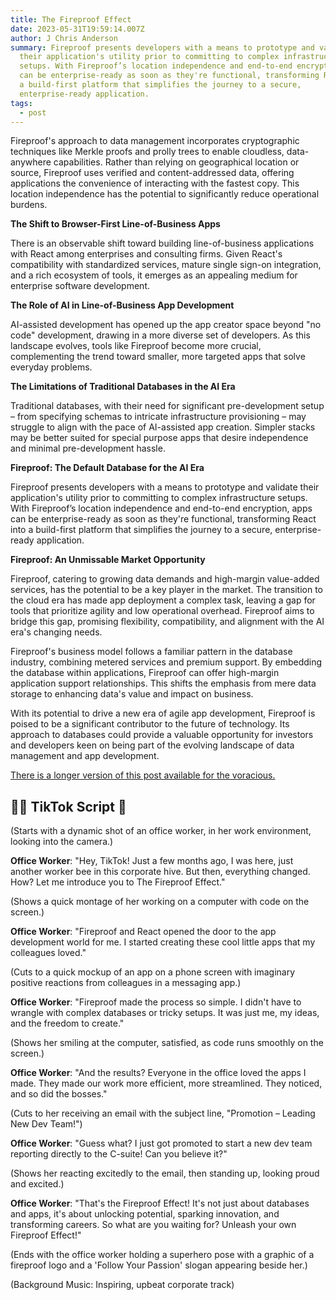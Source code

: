 ```yaml
---
title: The Fireproof Effect
date: 2023-05-31T19:59:14.007Z
author: J Chris Anderson
summary: Fireproof presents developers with a means to prototype and validate
  their application's utility prior to committing to complex infrastructure
  setups. With Fireproof’s location independence and end-to-end encryption, apps
  can be enterprise-ready as soon as they're functional, transforming React into
  a build-first platform that simplifies the journey to a secure,
  enterprise-ready application.
tags:
  - post
---
```

Fireproof's approach to data management incorporates cryptographic techniques like Merkle proofs and prolly trees to enable cloudless, data-anywhere capabilities. Rather than relying on geographical location or source, Fireproof uses verified and content-addressed data, offering applications the convenience of interacting with the fastest copy. This location independence has the potential to significantly reduce operational burdens.

**The Shift to Browser-First Line-of-Business Apps**

There is an observable shift toward building line-of-business applications with React among enterprises and consulting firms. Given React's compatibility with standardized services, mature single sign-on integration, and a rich ecosystem of tools, it emerges as an appealing medium for enterprise software development. 

**The Role of AI in Line-of-Business App Development**

AI-assisted development has opened up the app creator space beyond "no code" development, drawing in a more diverse set of developers. As this landscape evolves, tools like Fireproof become more crucial, complementing the trend toward smaller, more targeted apps that solve everyday problems. 

**The Limitations of Traditional Databases in the AI Era**

Traditional databases, with their need for significant pre-development setup – from specifying schemas to intricate infrastructure provisioning – may struggle to align with the pace of AI-assisted app creation. Simpler stacks may be better suited for special purpose apps that desire independence and minimal pre-development hassle. 

**Fireproof: The Default Database for the AI Era**

Fireproof presents developers with a means to prototype and validate their application's utility prior to committing to complex infrastructure setups. With Fireproof’s location independence and end-to-end encryption, apps can be enterprise-ready as soon as they're functional, transforming React into a build-first platform that simplifies the journey to a secure, enterprise-ready application. 

**Fireproof: An Unmissable Market Opportunity**

Fireproof, catering to growing data demands and high-margin value-added services, has the potential to be a key player in the market. The transition to the cloud era has made app deployment a complex task, leaving a gap for tools that prioritize agility and low operational overhead. Fireproof aims to bridge this gap, promising flexibility, compatibility, and alignment with the AI era's changing needs.

Fireproof's business model follows a familiar pattern in the database industry, combining metered services and premium support. By embedding the database within applications, Fireproof can offer high-margin application support relationships. This shifts the emphasis from mere data storage to enhancing data's value and impact on business.

With its potential to drive a new era of agile app development, Fireproof is poised to be a significant contributor to the future of technology. Its approach to databases could provide a valuable opportunity for investors and developers keen on being part of the evolving landscape of data management and app development.

[There is a longer version of this post available for the voracious.](https://gist.github.com/jchris/d0d98b0214d1a7d7d1a3d3c6f8615614)


## 🧑‍💻 TikTok Script 🤳

(Starts with a dynamic shot of an office worker, in her work environment, looking into the camera.)

**Office Worker**: "Hey, TikTok! Just a few months ago, I was here, just another worker bee in this corporate hive. But then, everything changed. How? Let me introduce you to The Fireproof Effect."

(Shows a quick montage of her working on a computer with code on the screen.)

**Office Worker**: "Fireproof and React opened the door to the app development world for me. I started creating these cool little apps that my colleagues loved."

(Cuts to a quick mockup of an app on a phone screen with imaginary positive reactions from colleagues in a messaging app.)

**Office Worker**: "Fireproof made the process so simple. I didn't have to wrangle with complex databases or tricky setups. It was just me, my ideas, and the freedom to create."

(Shows her smiling at the computer, satisfied, as code runs smoothly on the screen.)

**Office Worker**: "And the results? Everyone in the office loved the apps I made. They made our work more efficient, more streamlined. They noticed, and so did the bosses."

(Cuts to her receiving an email with the subject line, "Promotion – Leading New Dev Team!")

**Office Worker**: "Guess what? I just got promoted to start a new dev team reporting directly to the C-suite! Can you believe it?"

(Shows her reacting excitedly to the email, then standing up, looking proud and excited.)

**Office Worker**: "That's the Fireproof Effect! It's not just about databases and apps, it's about unlocking potential, sparking innovation, and transforming careers. So what are you waiting for? Unleash your own Fireproof Effect!"

(Ends with the office worker holding a superhero pose with a graphic of a fireproof logo and a 'Follow Your Passion' slogan appearing beside her.)

(Background Music: Inspiring, upbeat corporate track)